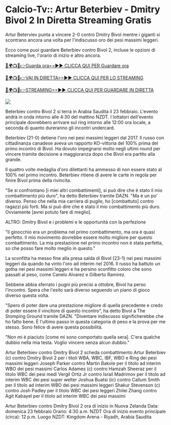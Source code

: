 # Calcio-Tv:: Artur Beterbiev - Dmitry Bivol 2 In Diretta Streaming Gratis #

Artur Beterviev punta a vincere 2-0 contro Dmitry Bivol mentre i giganti si scontrano ancora una volta per l'indiscusso oro dei pesi massimi leggeri.

Ecco come puoi guardare Beterbiev contro Bivol 2, incluse le opzioni di streaming live, l'orario di inizio e altro ancora.

[🔴🌍📺📱👉Guarda ora==►► CLICCA QUI PER Guardare ora](https://t.co/ek0bR5EwtU)

[🔴🌍📺📱👉VAI IN DIRETTA==►► CLICCA QUI PER LO STREAMING](https://t.co/ek0bR5EwtU)

[🔴🌍📺📱👉STREAMING==►► CLICCA QUI PER GUARDARE IN DIRETTA](https://t.co/ek0bR5EwtU)

<a href="https://t.co/ek0bR5EwtU" rel="nofollow" data-target="animated-image.originalLink"><img src="https://camo.githubusercontent.com/1be82823e85778f8a57db5ea2a2e46822e8721e5be32dc31a466a7df3bb16d49/68747470733a2f2f636c6173736963616c7363686f6f6c6f6662616c6c65746c692e636f6d2f6e686b2f72676273727465672e676966" data-canonical-src="https://classicalschoolofballetli.com/nhk/rgbsrteg.gif" style="max-width: 100%; display: inline-block;" data-target="animated-image.originalImage"></a>

Beterbiev contro Bivol 2 si terrà in Arabia Saudita il 23 febbraio. L'evento andrà in onda intorno alle 4:30 del mattino NZDT. I lottatori dell'evento principale dovrebbero arrivare sul ring intorno alle 12:00 ora locale, a seconda di quanto dureranno gli incontri undercard.

Beterbiev (21-0) detiene l'oro nei pesi massimi leggeri dal 2017. Il russo con cittadinanza canadese aveva un rapporto KO-vittoria del 100% prima del primo incontro di Bivol. Ha dovuto impegnarsi molto negli ultimi round per vincere tramite decisione a maggioranza dopo che Bivol era partito alla grande.

Il quattro volte medaglia d'oro dilettanti ha ammesso di non essere stato al 100% nel primo incontro. Beterbiev ritiene di avere le carte in regola per finire Bivol prima della rivincita.

"Se si confrontano [i miei altri combattimenti], si può dire che è stato il mio combattimento più duro", ha detto Beterbiev tramite DAZN. "Ma è un po' diverso. Penso che nella mia carriera di pugile, ho [combattuto] contro ragazzi più forti. Ma si può dire che è stato il mio combattimento più duro. Ovviamente [avrei potuto fare di meglio].

ALTRO: Dmitry Bivol e i problemi e le opportunità con la perfezione

"Il ginocchio era un problema nel primo combattimento, ma ora è quasi perfetto. Il mio movimento dovrebbe essere molto migliore per questo combattimento. La mia prestazione nel primo incontro non è stata perfetta, so che posso fare molto meglio in questo."

La sconfitta ha messo fine alla presa salda di Bivol (23-1) nei pesi massimi leggeri da quando ha vinto l'oro ad interim nel 2016. Il russo ha battuto un gotha ​​nei pesi massimi leggeri e ha persino sconfitto coloro che sono passati al peso, come Canelo Alvarez e Gilberto Ramirez.

Sebbene abbia sferrato i pugni più precisi a ottobre, Bivol ha perso l'incontro. Spera che l'esito sarà diverso seguendo un piano di gioco diverso questa volta.

"Spero di poter dare una prestazione migliore di quella precedente e credo di poter essere il vincitore di questo incontro", ha detto Bivol a The Stomping Ground tramite DAZN. "Diventare indiscusso significherebbe che ho fatto bene. È l'ultimo passo in questa categoria di peso e la prova per me stesso. Sono felice di avere questa possibilità.

"Non mi è piaciuto [come mi sono comportato quella sera]. C'era qualche dubbio nella mia testa. Voglio vincere senza alcun dubbio."

Artur Beterbiev contro Dmitry Bivol 2 scheda combattimento Artur Beterbiev (c) contro Dmitry Bivol 2 per i titoli WBA, WBC, IBF, WBO e Ring dei pesi massimi leggeri Joseph Parker contro Martin Bakole per il titolo ad interim WBO dei pesi massimi Carlos Adames (c) contro Hamzah Sheeraz per il titolo WBC dei pesi medi Vergil Ortiz Jr contro Israil Madrimov per il titolo ad interim WBC dei pesi super welter Joshua Buatsi (ic) contro Callum Smith per il titolo ad interim WBO dei pesi massimi leggeri Shakur Stevenson (c) contro Josh Padley per il titolo WBC dei pesi leggeri Zhilei Zhang contro Agit Kabayel per il titolo ad interim WBC dei pesi massimi

Artur Beterbiev contro Dmitry Bivol 2 ora di inizio in Nuova Zelanda Data: domenica 23 febbraio Orario: 4:30 a.m. NZDT Ora di inizio evento principale (circa): 12 p.m. Luogo NZDT: Kingdom Arena - Riyadh, Arabia Saudita
